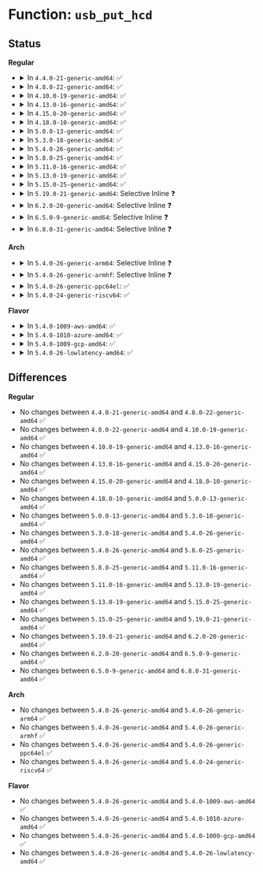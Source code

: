 # Function: <code>usb_put_hcd</code>

## Status
<b>Regular</b>
<ul>
<li>
<details>
<summary>In <code>4.4.0-21-generic-amd64</code>: ✅</summary>

```c
void usb_put_hcd(struct usb_hcd * hcd)
```

```json
{
  "name": "usb_put_hcd",
  "collision_type": "Unique Global",
  "inline_type": "No",
  "funcs": [
    {
      "addr": 18446744071585188720,
      "name": "usb_put_hcd",
      "external": true,
      "loc": "drivers/usb/core/hcd.c:2627",
      "file": "drivers/usb/core/hcd.c",
      "inline": "seen, unknown",
      "caller_inline": [],
      "caller_func": [
        "drivers/usb/core/usb.c:usb_release_dev",
        "drivers/usb/core/usb.c:usb_alloc_dev",
        "drivers/usb/core/hcd-pci.c:usb_hcd_pci_probe",
        "drivers/usb/core/hcd-pci.c:usb_hcd_pci_remove",
        "drivers/usb/dwc2/hcd.c:dwc2_hcd_init",
        "drivers/usb/dwc2/hcd.c:dwc2_hcd_remove",
        "drivers/usb/host/ehci-platform.c:ehci_platform_remove",
        "drivers/usb/host/ehci-platform.c:ehci_platform_probe",
        "drivers/usb/host/ohci-platform.c:ohci_platform_remove",
        "drivers/usb/host/ohci-platform.c:ohci_platform_probe",
        "drivers/usb/host/xhci-pci.c:xhci_pci_remove",
        "drivers/usb/host/xhci-pci.c:xhci_pci_probe"
      ]
    }
  ],
  "symbols": [
    {
      "addr": 18446744071585188720,
      "name": "usb_put_hcd",
      "section": ".text",
      "bind": "STB_GLOBAL",
      "size": 43
    }
  ]
}
```
</details>
</li>
<li>
<details>
<summary>In <code>4.8.0-22-generic-amd64</code>: ✅</summary>

```c
void usb_put_hcd(struct usb_hcd * hcd)
```

```json
{
  "name": "usb_put_hcd",
  "collision_type": "Unique Global",
  "inline_type": "No",
  "funcs": [
    {
      "addr": 18446744071585580784,
      "name": "usb_put_hcd",
      "external": true,
      "loc": "drivers/usb/core/hcd.c:2631",
      "file": "drivers/usb/core/hcd.c",
      "inline": "seen, unknown",
      "caller_inline": [],
      "caller_func": [
        "drivers/usb/core/usb.c:usb_alloc_dev",
        "drivers/usb/core/usb.c:usb_release_dev",
        "drivers/usb/core/hcd-pci.c:usb_hcd_pci_remove",
        "drivers/usb/core/hcd-pci.c:usb_hcd_pci_probe",
        "drivers/usb/dwc2/hcd.c:dwc2_hcd_remove",
        "drivers/usb/dwc2/hcd.c:dwc2_hcd_init",
        "drivers/usb/host/ehci-platform.c:ehci_platform_remove",
        "drivers/usb/host/ehci-platform.c:ehci_platform_probe",
        "drivers/usb/host/ohci-platform.c:ohci_platform_remove",
        "drivers/usb/host/ohci-platform.c:ohci_platform_probe",
        "drivers/usb/host/xhci-pci.c:xhci_pci_remove",
        "drivers/usb/host/xhci-pci.c:xhci_pci_probe"
      ]
    }
  ],
  "symbols": [
    {
      "addr": 18446744071585580784,
      "name": "usb_put_hcd",
      "section": ".text",
      "bind": "STB_GLOBAL",
      "size": 43
    }
  ]
}
```
</details>
</li>
<li>
<details>
<summary>In <code>4.10.0-19-generic-amd64</code>: ✅</summary>

```c
void usb_put_hcd(struct usb_hcd * hcd)
```

```json
{
  "name": "usb_put_hcd",
  "collision_type": "Unique Global",
  "inline_type": "No",
  "funcs": [
    {
      "addr": 18446744071585768432,
      "name": "usb_put_hcd",
      "external": true,
      "loc": "drivers/usb/core/hcd.c:2630",
      "file": "drivers/usb/core/hcd.c",
      "inline": "seen, unknown",
      "caller_inline": [],
      "caller_func": [
        "drivers/usb/core/usb.c:usb_alloc_dev",
        "drivers/usb/core/usb.c:usb_release_dev",
        "drivers/usb/core/hcd-pci.c:usb_hcd_pci_remove",
        "drivers/usb/core/hcd-pci.c:usb_hcd_pci_probe",
        "drivers/usb/dwc2/hcd.c:dwc2_hcd_remove",
        "drivers/usb/dwc2/hcd.c:dwc2_hcd_init",
        "drivers/usb/host/ehci-platform.c:ehci_platform_remove",
        "drivers/usb/host/ehci-platform.c:ehci_platform_probe",
        "drivers/usb/host/ohci-platform.c:ohci_platform_remove",
        "drivers/usb/host/ohci-platform.c:ohci_platform_probe",
        "drivers/usb/host/xhci-pci.c:xhci_pci_remove",
        "drivers/usb/host/xhci-pci.c:xhci_pci_probe"
      ]
    }
  ],
  "symbols": [
    {
      "addr": 18446744071585768432,
      "name": "usb_put_hcd",
      "section": ".text",
      "bind": "STB_GLOBAL",
      "size": 43
    }
  ]
}
```
</details>
</li>
<li>
<details>
<summary>In <code>4.13.0-16-generic-amd64</code>: ✅</summary>

```c
void usb_put_hcd(struct usb_hcd * hcd)
```

```json
{
  "name": "usb_put_hcd",
  "collision_type": "Unique Global",
  "inline_type": "No",
  "funcs": [
    {
      "addr": 18446744071585854400,
      "name": "usb_put_hcd",
      "external": true,
      "loc": "drivers/usb/core/hcd.c:2656",
      "file": "drivers/usb/core/hcd.c",
      "inline": "seen, unknown",
      "caller_inline": [],
      "caller_func": [
        "drivers/usb/core/usb.c:usb_alloc_dev",
        "drivers/usb/core/usb.c:usb_release_dev",
        "drivers/usb/core/hcd-pci.c:usb_hcd_pci_remove",
        "drivers/usb/core/hcd-pci.c:usb_hcd_pci_probe",
        "drivers/usb/dwc2/hcd.c:dwc2_hcd_remove",
        "drivers/usb/dwc2/hcd.c:dwc2_hcd_init",
        "drivers/usb/host/ehci-platform.c:ehci_platform_remove",
        "drivers/usb/host/ehci-platform.c:ehci_platform_probe",
        "drivers/usb/host/ohci-platform.c:ohci_platform_remove",
        "drivers/usb/host/ohci-platform.c:ohci_platform_probe",
        "drivers/usb/host/xhci-pci.c:xhci_pci_remove",
        "drivers/usb/host/xhci-pci.c:xhci_pci_probe"
      ]
    }
  ],
  "symbols": [
    {
      "addr": 18446744071585854400,
      "name": "usb_put_hcd",
      "section": ".text",
      "bind": "STB_GLOBAL",
      "size": 124
    }
  ]
}
```
</details>
</li>
<li>
<details>
<summary>In <code>4.15.0-20-generic-amd64</code>: ✅</summary>

```c
void usb_put_hcd(struct usb_hcd * hcd)
```

```json
{
  "name": "usb_put_hcd",
  "collision_type": "Unique Global",
  "inline_type": "No",
  "funcs": [
    {
      "addr": 18446744071586294848,
      "name": "usb_put_hcd",
      "external": true,
      "loc": "drivers/usb/core/hcd.c:2643",
      "file": "drivers/usb/core/hcd.c",
      "inline": "seen, unknown",
      "caller_inline": [],
      "caller_func": [
        "drivers/usb/core/usb.c:usb_alloc_dev",
        "drivers/usb/core/usb.c:usb_release_dev",
        "drivers/usb/core/hcd-pci.c:usb_hcd_pci_remove",
        "drivers/usb/core/hcd-pci.c:usb_hcd_pci_probe",
        "drivers/usb/dwc2/hcd.c:dwc2_hcd_remove",
        "drivers/usb/dwc2/hcd.c:dwc2_hcd_init",
        "drivers/usb/host/ehci-platform.c:ehci_platform_remove",
        "drivers/usb/host/ehci-platform.c:ehci_platform_probe",
        "drivers/usb/host/ohci-platform.c:ohci_platform_remove",
        "drivers/usb/host/ohci-platform.c:ohci_platform_probe",
        "drivers/usb/host/xhci-pci.c:xhci_pci_remove",
        "drivers/usb/host/xhci-pci.c:xhci_pci_probe"
      ]
    }
  ],
  "symbols": [
    {
      "addr": 18446744071586294848,
      "name": "usb_put_hcd",
      "section": ".text",
      "bind": "STB_GLOBAL",
      "size": 48
    }
  ]
}
```
</details>
</li>
<li>
<details>
<summary>In <code>4.18.0-10-generic-amd64</code>: ✅</summary>

```c
void usb_put_hcd(struct usb_hcd * hcd)
```

```json
{
  "name": "usb_put_hcd",
  "collision_type": "Unique Global",
  "inline_type": "No",
  "funcs": [
    {
      "addr": 18446744071586552192,
      "name": "usb_put_hcd",
      "external": true,
      "loc": "drivers/usb/core/hcd.c:2659",
      "file": "drivers/usb/core/hcd.c",
      "inline": "seen, unknown",
      "caller_inline": [],
      "caller_func": [
        "drivers/usb/core/usb.c:usb_alloc_dev",
        "drivers/usb/core/usb.c:usb_release_dev",
        "drivers/usb/core/hcd-pci.c:usb_hcd_pci_remove",
        "drivers/usb/core/hcd-pci.c:usb_hcd_pci_probe",
        "drivers/usb/dwc2/hcd.c:dwc2_hcd_remove",
        "drivers/usb/dwc2/hcd.c:dwc2_hcd_init",
        "drivers/usb/host/ehci-platform.c:ehci_platform_remove",
        "drivers/usb/host/ehci-platform.c:ehci_platform_probe",
        "drivers/usb/host/ohci-platform.c:ohci_platform_remove",
        "drivers/usb/host/ohci-platform.c:ohci_platform_probe",
        "drivers/usb/host/xhci-pci.c:xhci_pci_remove",
        "drivers/usb/host/xhci-pci.c:xhci_pci_probe"
      ]
    }
  ],
  "symbols": [
    {
      "addr": 18446744071586552192,
      "name": "usb_put_hcd",
      "section": ".text",
      "bind": "STB_GLOBAL",
      "size": 49
    }
  ]
}
```
</details>
</li>
<li>
<details>
<summary>In <code>5.0.0-13-generic-amd64</code>: ✅</summary>

```c
void usb_put_hcd(struct usb_hcd * hcd)
```

```json
{
  "name": "usb_put_hcd",
  "collision_type": "Unique Global",
  "inline_type": "No",
  "funcs": [
    {
      "addr": 18446744071586701040,
      "name": "usb_put_hcd",
      "external": true,
      "loc": "drivers/usb/core/hcd.c:2643",
      "file": "drivers/usb/core/hcd.c",
      "inline": "seen, unknown",
      "caller_inline": [],
      "caller_func": [
        "drivers/usb/core/usb.c:usb_alloc_dev",
        "drivers/usb/core/usb.c:usb_release_dev",
        "drivers/usb/core/hcd-pci.c:usb_hcd_pci_remove",
        "drivers/usb/core/hcd-pci.c:usb_hcd_pci_probe",
        "drivers/usb/dwc2/hcd.c:dwc2_hcd_remove",
        "drivers/usb/dwc2/hcd.c:dwc2_hcd_init",
        "drivers/usb/host/ehci-platform.c:ehci_platform_remove",
        "drivers/usb/host/ehci-platform.c:ehci_platform_probe",
        "drivers/usb/host/ehci-platform.c:ehci_platform_probe",
        "drivers/usb/host/ohci-platform.c:ohci_platform_remove",
        "drivers/usb/host/ohci-platform.c:ohci_platform_probe",
        "drivers/usb/host/xhci-pci.c:xhci_pci_remove",
        "drivers/usb/host/xhci-pci.c:xhci_pci_probe"
      ]
    }
  ],
  "symbols": [
    {
      "addr": 18446744071586701040,
      "name": "usb_put_hcd",
      "section": ".text",
      "bind": "STB_GLOBAL",
      "size": 49
    }
  ]
}
```
</details>
</li>
<li>
<details>
<summary>In <code>5.3.0-18-generic-amd64</code>: ✅</summary>

```c
void usb_put_hcd(struct usb_hcd * hcd)
```

```json
{
  "name": "usb_put_hcd",
  "collision_type": "Unique Global",
  "inline_type": "No",
  "funcs": [
    {
      "addr": 18446744071586956336,
      "name": "usb_put_hcd",
      "external": true,
      "loc": "drivers/usb/core/hcd.c:2554",
      "file": "drivers/usb/core/hcd.c",
      "inline": "seen, unknown",
      "caller_inline": [],
      "caller_func": [
        "drivers/usb/core/usb.c:usb_alloc_dev",
        "drivers/usb/core/usb.c:usb_release_dev",
        "drivers/usb/core/hcd-pci.c:usb_hcd_pci_remove",
        "drivers/usb/core/hcd-pci.c:usb_hcd_pci_probe",
        "drivers/usb/dwc2/hcd.c:dwc2_hcd_remove",
        "drivers/usb/dwc2/hcd.c:dwc2_hcd_init",
        "drivers/usb/host/ehci-platform.c:ehci_platform_remove",
        "drivers/usb/host/ehci-platform.c:ehci_platform_probe",
        "drivers/usb/host/ohci-platform.c:ohci_platform_remove",
        "drivers/usb/host/ohci-platform.c:ohci_platform_probe",
        "drivers/usb/host/xhci-pci.c:xhci_pci_remove",
        "drivers/usb/host/xhci-pci.c:xhci_pci_probe"
      ]
    }
  ],
  "symbols": [
    {
      "addr": 18446744071586956336,
      "name": "usb_put_hcd",
      "section": ".text",
      "bind": "STB_GLOBAL",
      "size": 47
    }
  ]
}
```
</details>
</li>
<li>
<details>
<summary>In <code>5.4.0-26-generic-amd64</code>: ✅</summary>

```c
void usb_put_hcd(struct usb_hcd * hcd)
```

```json
{
  "name": "usb_put_hcd",
  "collision_type": "Unique Global",
  "inline_type": "No",
  "funcs": [
    {
      "addr": 18446744071587155024,
      "name": "usb_put_hcd",
      "external": true,
      "loc": "drivers/usb/core/hcd.c:2553",
      "file": "drivers/usb/core/hcd.c",
      "inline": "seen, unknown",
      "caller_inline": [],
      "caller_func": [
        "drivers/usb/core/usb.c:usb_alloc_dev",
        "drivers/usb/core/usb.c:usb_release_dev",
        "drivers/usb/core/hcd-pci.c:usb_hcd_pci_remove",
        "drivers/usb/core/hcd-pci.c:usb_hcd_pci_probe",
        "drivers/usb/dwc2/hcd.c:dwc2_hcd_remove",
        "drivers/usb/dwc2/hcd.c:dwc2_hcd_init",
        "drivers/usb/host/ehci-platform.c:ehci_platform_remove",
        "drivers/usb/host/ehci-platform.c:ehci_platform_probe",
        "drivers/usb/host/ehci-platform.c:ehci_platform_probe",
        "drivers/usb/host/ohci-platform.c:ohci_platform_remove",
        "drivers/usb/host/ohci-platform.c:ohci_platform_probe",
        "drivers/usb/host/xhci-pci.c:xhci_pci_remove",
        "drivers/usb/host/xhci-pci.c:xhci_pci_probe"
      ]
    }
  ],
  "symbols": [
    {
      "addr": 18446744071587155024,
      "name": "usb_put_hcd",
      "section": ".text",
      "bind": "STB_GLOBAL",
      "size": 47
    }
  ]
}
```
</details>
</li>
<li>
<details>
<summary>In <code>5.8.0-25-generic-amd64</code>: ✅</summary>

```c
void usb_put_hcd(struct usb_hcd * hcd)
```

```json
{
  "name": "usb_put_hcd",
  "collision_type": "Unique Global",
  "inline_type": "No",
  "funcs": [
    {
      "addr": 18446744071588003856,
      "name": "usb_put_hcd",
      "external": true,
      "loc": "drivers/usb/core/hcd.c:2550",
      "file": "drivers/usb/core/hcd.c",
      "inline": "seen, unknown",
      "caller_inline": [],
      "caller_func": [
        "drivers/usb/core/usb.c:usb_alloc_dev",
        "drivers/usb/core/usb.c:usb_release_dev",
        "drivers/usb/core/hcd-pci.c:usb_hcd_pci_remove",
        "drivers/usb/core/hcd-pci.c:usb_hcd_pci_probe",
        "drivers/usb/dwc2/hcd.c:dwc2_hcd_remove",
        "drivers/usb/dwc2/hcd.c:dwc2_hcd_init",
        "drivers/usb/host/ehci-platform.c:ehci_platform_remove",
        "drivers/usb/host/ehci-platform.c:ehci_platform_probe",
        "drivers/usb/host/ehci-platform.c:ehci_platform_probe",
        "drivers/usb/host/ohci-platform.c:ohci_platform_remove",
        "drivers/usb/host/ohci-platform.c:ohci_platform_probe"
      ]
    }
  ],
  "symbols": [
    {
      "addr": 18446744071588003856,
      "name": "usb_put_hcd",
      "section": ".text",
      "bind": "STB_GLOBAL",
      "size": 71
    }
  ]
}
```
</details>
</li>
<li>
<details>
<summary>In <code>5.11.0-16-generic-amd64</code>: ✅</summary>

```c
void usb_put_hcd(struct usb_hcd * hcd)
```

```json
{
  "name": "usb_put_hcd",
  "collision_type": "Unique Global",
  "inline_type": "No",
  "funcs": [
    {
      "addr": 18446744071588056528,
      "name": "usb_put_hcd",
      "external": true,
      "loc": "drivers/usb/core/hcd.c:2562",
      "file": "drivers/usb/core/hcd.c",
      "inline": "seen, unknown",
      "caller_inline": [],
      "caller_func": [
        "drivers/usb/core/usb.c:usb_alloc_dev",
        "drivers/usb/core/usb.c:usb_release_dev",
        "drivers/usb/core/hcd-pci.c:usb_hcd_pci_remove",
        "drivers/usb/core/hcd-pci.c:usb_hcd_pci_remove",
        "drivers/usb/core/hcd-pci.c:usb_hcd_pci_probe",
        "drivers/usb/dwc2/hcd.c:dwc2_hcd_remove",
        "drivers/usb/dwc2/hcd.c:dwc2_hcd_init",
        "drivers/usb/host/ehci-platform.c:ehci_platform_remove",
        "drivers/usb/host/ehci-platform.c:ehci_platform_probe",
        "drivers/usb/host/ehci-platform.c:ehci_platform_probe",
        "drivers/usb/host/ohci-platform.c:ohci_platform_remove",
        "drivers/usb/host/ohci-platform.c:ohci_platform_probe"
      ]
    }
  ],
  "symbols": [
    {
      "addr": 18446744071588056528,
      "name": "usb_put_hcd",
      "section": ".text",
      "bind": "STB_GLOBAL",
      "size": 71
    }
  ]
}
```
</details>
</li>
<li>
<details>
<summary>In <code>5.13.0-19-generic-amd64</code>: ✅</summary>

```c
void usb_put_hcd(struct usb_hcd * hcd)
```

```json
{
  "name": "usb_put_hcd",
  "collision_type": "Unique Global",
  "inline_type": "No",
  "funcs": [
    {
      "addr": 18446744071587939200,
      "name": "usb_put_hcd",
      "external": true,
      "loc": "drivers/usb/core/hcd.c:2562",
      "file": "drivers/usb/core/hcd.c",
      "inline": "seen, unknown",
      "caller_inline": [],
      "caller_func": [
        "drivers/usb/core/usb.c:usb_alloc_dev",
        "drivers/usb/core/usb.c:usb_release_dev",
        "drivers/usb/core/hcd-pci.c:usb_hcd_pci_remove",
        "drivers/usb/core/hcd-pci.c:usb_hcd_pci_remove",
        "drivers/usb/core/hcd-pci.c:usb_hcd_pci_probe",
        "drivers/usb/dwc2/hcd.c:dwc2_hcd_remove",
        "drivers/usb/dwc2/hcd.c:dwc2_hcd_init",
        "drivers/usb/host/ehci-platform.c:ehci_platform_remove",
        "drivers/usb/host/ehci-platform.c:ehci_platform_probe",
        "drivers/usb/host/ehci-platform.c:ehci_platform_probe",
        "drivers/usb/host/ohci-platform.c:ohci_platform_remove",
        "drivers/usb/host/ohci-platform.c:ohci_platform_probe"
      ]
    }
  ],
  "symbols": [
    {
      "addr": 18446744071587939200,
      "name": "usb_put_hcd",
      "section": ".text",
      "bind": "STB_GLOBAL",
      "size": 71
    }
  ]
}
```
</details>
</li>
<li>
<details>
<summary>In <code>5.15.0-25-generic-amd64</code>: ✅</summary>

```c
void usb_put_hcd(struct usb_hcd * hcd)
```

```json
{
  "name": "usb_put_hcd",
  "collision_type": "Unique Global",
  "inline_type": "No",
  "funcs": [
    {
      "addr": 18446744071588549584,
      "name": "usb_put_hcd",
      "external": true,
      "loc": "drivers/usb/core/hcd.c:2713",
      "file": "drivers/usb/core/hcd.c",
      "inline": "seen, unknown",
      "caller_inline": [],
      "caller_func": [
        "drivers/usb/core/usb.c:usb_alloc_dev",
        "drivers/usb/core/usb.c:usb_release_dev",
        "drivers/usb/core/hcd-pci.c:usb_hcd_pci_remove",
        "drivers/usb/core/hcd-pci.c:usb_hcd_pci_remove",
        "drivers/usb/core/hcd-pci.c:usb_hcd_pci_probe",
        "drivers/usb/dwc2/hcd.c:dwc2_hcd_remove",
        "drivers/usb/dwc2/hcd.c:dwc2_hcd_init",
        "drivers/usb/host/ehci-platform.c:ehci_platform_remove",
        "drivers/usb/host/ehci-platform.c:ehci_platform_probe",
        "drivers/usb/host/ehci-platform.c:ehci_platform_probe",
        "drivers/usb/host/ohci-platform.c:ohci_platform_remove",
        "drivers/usb/host/ohci-platform.c:ohci_platform_probe"
      ]
    }
  ],
  "symbols": [
    {
      "addr": 18446744071588549584,
      "name": "usb_put_hcd",
      "section": ".text",
      "bind": "STB_GLOBAL",
      "size": 71
    }
  ]
}
```
</details>
</li>
<li>
<details>
<summary>In <code>5.19.0-21-generic-amd64</code>: Selective Inline ❓</summary>

```c
void usb_put_hcd(struct usb_hcd * hcd)
```

```json
{
  "name": "usb_put_hcd",
  "collision_type": "Unique Global",
  "inline_type": "Selective",
  "funcs": [
    {
      "addr": 18446744071589960560,
      "name": "usb_put_hcd",
      "external": true,
      "loc": "drivers/usb/core/hcd.c:2716",
      "file": "drivers/usb/core/hcd.c",
      "inline": "not declared, inlined",
      "caller_inline": [],
      "caller_func": [
        "drivers/usb/core/usb.c:usb_alloc_dev",
        "drivers/usb/core/usb.c:usb_release_dev",
        "drivers/usb/core/hcd-pci.c:usb_hcd_pci_remove",
        "drivers/usb/core/hcd-pci.c:usb_hcd_pci_probe",
        "drivers/usb/dwc2/hcd.c:dwc2_hcd_remove",
        "drivers/usb/dwc2/hcd.c:dwc2_hcd_init",
        "drivers/usb/host/ehci-platform.c:ehci_platform_remove",
        "drivers/usb/host/ehci-platform.c:ehci_platform_probe",
        "drivers/usb/host/ehci-platform.c:ehci_platform_probe",
        "drivers/usb/host/ohci-platform.c:ohci_platform_remove",
        "drivers/usb/host/ohci-platform.c:ohci_platform_probe"
      ]
    }
  ],
  "symbols": [
    {
      "addr": 18446744071589960560,
      "name": "usb_put_hcd",
      "section": ".text",
      "bind": "STB_GLOBAL",
      "size": 119
    }
  ]
}
```
</details>
</li>
<li>
<details>
<summary>In <code>6.2.0-20-generic-amd64</code>: Selective Inline ❓</summary>

```c
void usb_put_hcd(struct usb_hcd * hcd)
```

```json
{
  "name": "usb_put_hcd",
  "collision_type": "Unique Global",
  "inline_type": "Selective",
  "funcs": [
    {
      "addr": 18446744071591550224,
      "name": "usb_put_hcd",
      "external": true,
      "loc": "drivers/usb/core/hcd.c:2710",
      "file": "drivers/usb/core/hcd.c",
      "inline": "not declared, inlined",
      "caller_inline": [],
      "caller_func": [
        "drivers/usb/core/usb.c:usb_alloc_dev",
        "drivers/usb/core/usb.c:usb_release_dev",
        "drivers/usb/core/hcd-pci.c:usb_hcd_pci_remove",
        "drivers/usb/core/hcd-pci.c:usb_hcd_pci_probe",
        "drivers/usb/dwc2/hcd.c:dwc2_hcd_remove",
        "drivers/usb/dwc2/hcd.c:dwc2_hcd_init",
        "drivers/usb/host/ehci-platform.c:ehci_platform_remove",
        "drivers/usb/host/ehci-platform.c:ehci_platform_probe",
        "drivers/usb/host/ohci-platform.c:ohci_platform_remove",
        "drivers/usb/host/ohci-platform.c:ohci_platform_probe"
      ]
    }
  ],
  "symbols": [
    {
      "addr": 18446744071591550224,
      "name": "usb_put_hcd",
      "section": ".text",
      "bind": "STB_GLOBAL",
      "size": 119
    }
  ]
}
```
</details>
</li>
<li>
<details>
<summary>In <code>6.5.0-9-generic-amd64</code>: Selective Inline ❓</summary>

```c
void usb_put_hcd(struct usb_hcd * hcd)
```

```json
{
  "name": "usb_put_hcd",
  "collision_type": "Unique Global",
  "inline_type": "Selective",
  "funcs": [
    {
      "addr": 18446744071591971856,
      "name": "usb_put_hcd",
      "external": true,
      "loc": "drivers/usb/core/hcd.c:2714",
      "file": "drivers/usb/core/hcd.c",
      "inline": "not declared, inlined",
      "caller_inline": [],
      "caller_func": [
        "drivers/usb/core/usb.c:usb_alloc_dev",
        "drivers/usb/core/usb.c:usb_release_dev",
        "drivers/usb/core/hcd-pci.c:usb_hcd_pci_remove",
        "drivers/usb/core/hcd-pci.c:usb_hcd_pci_probe",
        "drivers/usb/dwc2/hcd.c:dwc2_hcd_remove",
        "drivers/usb/dwc2/hcd.c:dwc2_hcd_init",
        "drivers/usb/host/ehci-platform.c:ehci_platform_remove",
        "drivers/usb/host/ehci-platform.c:ehci_platform_probe",
        "drivers/usb/host/ohci-platform.c:ohci_platform_remove",
        "drivers/usb/host/ohci-platform.c:ohci_platform_probe"
      ]
    }
  ],
  "symbols": [
    {
      "addr": 18446744071591971856,
      "name": "usb_put_hcd",
      "section": ".text",
      "bind": "STB_GLOBAL",
      "size": 119
    }
  ]
}
```
</details>
</li>
<li>
<details>
<summary>In <code>6.8.0-31-generic-amd64</code>: Selective Inline ❓</summary>

```c
void usb_put_hcd(struct usb_hcd * hcd)
```

```json
{
  "name": "usb_put_hcd",
  "collision_type": "Unique Global",
  "inline_type": "Selective",
  "funcs": [
    {
      "addr": 18446744071592711696,
      "name": "usb_put_hcd",
      "external": true,
      "loc": "drivers/usb/core/hcd.c:2689",
      "file": "drivers/usb/core/hcd.c",
      "inline": "not declared, inlined",
      "caller_inline": [],
      "caller_func": [
        "drivers/usb/core/usb.c:usb_alloc_dev",
        "drivers/usb/core/usb.c:usb_release_dev",
        "drivers/usb/core/hcd-pci.c:usb_hcd_pci_remove",
        "drivers/usb/core/hcd-pci.c:usb_hcd_pci_probe",
        "drivers/usb/dwc2/hcd.c:dwc2_hcd_remove",
        "drivers/usb/dwc2/hcd.c:dwc2_hcd_init",
        "drivers/usb/host/ehci-platform.c:ehci_platform_remove",
        "drivers/usb/host/ehci-platform.c:ehci_platform_probe",
        "drivers/usb/host/ohci-platform.c:ohci_platform_remove",
        "drivers/usb/host/ohci-platform.c:ohci_platform_probe"
      ]
    }
  ],
  "symbols": [
    {
      "addr": 18446744071592711696,
      "name": "usb_put_hcd",
      "section": ".text",
      "bind": "STB_GLOBAL",
      "size": 119
    }
  ]
}
```
</details>
</li>
</ul>
<b>Arch</b>
<ul>
<li>
<details>
<summary>In <code>5.4.0-26-generic-arm64</code>: Selective Inline ❓</summary>

```c
void usb_put_hcd(struct usb_hcd * hcd)
```

```json
{
  "name": "usb_put_hcd",
  "collision_type": "Unique Global",
  "inline_type": "Selective",
  "funcs": [
    {
      "addr": 18446603336500230864,
      "name": "usb_put_hcd",
      "external": true,
      "loc": "drivers/usb/core/hcd.c:2553",
      "file": "drivers/usb/core/hcd.c",
      "inline": "not declared, inlined",
      "caller_inline": [],
      "caller_func": [
        "drivers/usb/core/usb.c:usb_alloc_dev",
        "drivers/usb/core/usb.c:usb_release_dev",
        "drivers/usb/core/hcd-pci.c:usb_hcd_pci_remove",
        "drivers/usb/core/hcd-pci.c:usb_hcd_pci_probe",
        "drivers/usb/dwc2/hcd.c:dwc2_hcd_remove",
        "drivers/usb/dwc2/hcd.c:dwc2_hcd_init",
        "drivers/usb/host/ehci-orion.c:ehci_orion_drv_remove",
        "drivers/usb/host/ehci-orion.c:ehci_orion_drv_probe",
        "drivers/usb/host/xhci-pci.c:xhci_pci_remove",
        "drivers/usb/host/xhci-pci.c:xhci_pci_probe"
      ]
    }
  ],
  "symbols": [
    {
      "addr": 18446603336500230864,
      "name": "usb_put_hcd",
      "section": ".text",
      "bind": "STB_GLOBAL",
      "size": 136
    }
  ]
}
```
</details>
</li>
<li>
<details>
<summary>In <code>5.4.0-26-generic-armhf</code>: Selective Inline ❓</summary>

```c
void usb_put_hcd(struct usb_hcd * hcd)
```

```json
{
  "name": "usb_put_hcd",
  "collision_type": "Unique Global",
  "inline_type": "Selective",
  "funcs": [
    {
      "addr": 3232709248,
      "name": "usb_put_hcd",
      "external": true,
      "loc": "drivers/usb/core/hcd.c:2553",
      "file": "drivers/usb/core/hcd.c",
      "inline": "not declared, inlined",
      "caller_inline": [],
      "caller_func": [
        "drivers/usb/core/usb.c:usb_alloc_dev",
        "drivers/usb/core/usb.c:usb_release_dev",
        "drivers/usb/core/hcd-pci.c:usb_hcd_pci_remove",
        "drivers/usb/core/hcd-pci.c:usb_hcd_pci_probe",
        "drivers/usb/dwc2/hcd.c:dwc2_hcd_remove",
        "drivers/usb/dwc2/hcd.c:dwc2_hcd_init",
        "drivers/usb/host/ehci-orion.c:ehci_orion_drv_remove",
        "drivers/usb/host/ehci-orion.c:ehci_orion_drv_probe",
        "drivers/usb/host/ehci-exynos.c:exynos_ehci_remove",
        "drivers/usb/host/ehci-exynos.c:exynos_ehci_probe",
        "drivers/usb/host/ohci-hcd.c:ohci_hcd_tmio_drv_remove",
        "drivers/usb/host/ohci-hcd.c:ohci_hcd_tmio_drv_probe",
        "drivers/usb/host/ohci-hcd.c:ohci_hcd_sm501_drv_remove",
        "drivers/usb/host/ohci-hcd.c:ohci_hcd_sm501_drv_probe",
        "drivers/usb/host/ohci-exynos.c:exynos_ohci_remove",
        "drivers/usb/host/ohci-exynos.c:exynos_ohci_probe",
        "drivers/usb/host/uhci-hcd.c:uhci_hcd_platform_remove",
        "drivers/usb/host/uhci-hcd.c:uhci_hcd_platform_probe",
        "drivers/usb/host/uhci-hcd.c:uhci_hcd_platform_probe",
        "drivers/usb/host/xhci-pci.c:xhci_pci_remove",
        "drivers/usb/host/xhci-pci.c:xhci_pci_probe",
        "drivers/usb/musb/musb_host.c:musb_host_free"
      ]
    }
  ],
  "symbols": [
    {
      "addr": 3232709248,
      "name": "usb_put_hcd",
      "section": ".text",
      "bind": "STB_GLOBAL",
      "size": 124
    }
  ]
}
```
</details>
</li>
<li>
<details>
<summary>In <code>5.4.0-26-generic-ppc64el</code>: ✅</summary>

```c
void usb_put_hcd(struct usb_hcd * hcd)
```

```json
{
  "name": "usb_put_hcd",
  "collision_type": "Unique Global",
  "inline_type": "No",
  "funcs": [
    {
      "addr": 13835058055293522208,
      "name": "usb_put_hcd",
      "external": true,
      "loc": "drivers/usb/core/hcd.c:2553",
      "file": "drivers/usb/core/hcd.c",
      "inline": "seen, unknown",
      "caller_inline": [],
      "caller_func": [
        "drivers/usb/core/usb.c:usb_alloc_dev",
        "drivers/usb/core/usb.c:usb_release_dev",
        "drivers/usb/core/hcd-pci.c:usb_hcd_pci_remove",
        "drivers/usb/core/hcd-pci.c:usb_hcd_pci_probe",
        "drivers/usb/dwc2/hcd.c:dwc2_hcd_remove",
        "drivers/usb/dwc2/hcd.c:dwc2_hcd_init",
        "drivers/usb/host/ehci-hcd.c:ehci_hcd_ppc_of_remove",
        "drivers/usb/host/ehci-hcd.c:ehci_hcd_ppc_of_probe",
        "drivers/usb/host/xhci-pci.c:xhci_pci_remove",
        "drivers/usb/host/xhci-pci.c:xhci_pci_probe"
      ]
    }
  ],
  "symbols": [
    {
      "addr": 13835058055293522208,
      "name": "usb_put_hcd",
      "section": ".text",
      "bind": "STB_GLOBAL",
      "size": 236
    }
  ]
}
```
</details>
</li>
<li>
<details>
<summary>In <code>5.4.0-24-generic-riscv64</code>: ✅</summary>

```c
void usb_put_hcd(struct usb_hcd * hcd)
```

```json
{
  "name": "usb_put_hcd",
  "collision_type": "Unique Global",
  "inline_type": "No",
  "funcs": [
    {
      "addr": 18446743936277151092,
      "name": "usb_put_hcd",
      "external": true,
      "loc": "drivers/usb/core/hcd.c:2553",
      "file": "drivers/usb/core/hcd.c",
      "inline": "seen, unknown",
      "caller_inline": [],
      "caller_func": [
        "drivers/usb/core/usb.c:usb_alloc_dev",
        "drivers/usb/core/usb.c:usb_release_dev",
        "drivers/usb/core/hcd-pci.c:usb_hcd_pci_remove",
        "drivers/usb/core/hcd-pci.c:usb_hcd_pci_probe",
        "drivers/usb/dwc2/hcd.c:dwc2_hcd_remove",
        "drivers/usb/dwc2/hcd.c:dwc2_hcd_init",
        "drivers/usb/host/xhci-pci.c:xhci_pci_remove",
        "drivers/usb/host/xhci-pci.c:xhci_pci_probe"
      ]
    }
  ],
  "symbols": [
    {
      "addr": 18446743936277151092,
      "name": "usb_put_hcd",
      "section": ".text",
      "bind": "STB_GLOBAL",
      "size": 144
    }
  ]
}
```
</details>
</li>
</ul>
<b>Flavor</b>
<ul>
<li>
<details>
<summary>In <code>5.4.0-1009-aws-amd64</code>: ✅</summary>

```c
void usb_put_hcd(struct usb_hcd * hcd)
```

```json
{
  "name": "usb_put_hcd",
  "collision_type": "Unique Global",
  "inline_type": "No",
  "funcs": [
    {
      "addr": 18446744071586861104,
      "name": "usb_put_hcd",
      "external": true,
      "loc": "drivers/usb/core/hcd.c:2553",
      "file": "drivers/usb/core/hcd.c",
      "inline": "seen, unknown",
      "caller_inline": [],
      "caller_func": [
        "drivers/usb/core/usb.c:usb_alloc_dev",
        "drivers/usb/core/usb.c:usb_release_dev",
        "drivers/usb/core/hcd-pci.c:usb_hcd_pci_remove",
        "drivers/usb/core/hcd-pci.c:usb_hcd_pci_probe",
        "drivers/usb/dwc2/hcd.c:dwc2_hcd_remove",
        "drivers/usb/dwc2/hcd.c:dwc2_hcd_init",
        "drivers/usb/host/ehci-platform.c:ehci_platform_remove",
        "drivers/usb/host/ehci-platform.c:ehci_platform_probe",
        "drivers/usb/host/ehci-platform.c:ehci_platform_probe",
        "drivers/usb/host/ohci-platform.c:ohci_platform_remove",
        "drivers/usb/host/ohci-platform.c:ohci_platform_probe",
        "drivers/usb/host/xhci-pci.c:xhci_pci_remove",
        "drivers/usb/host/xhci-pci.c:xhci_pci_probe"
      ]
    }
  ],
  "symbols": [
    {
      "addr": 18446744071586861104,
      "name": "usb_put_hcd",
      "section": ".text",
      "bind": "STB_GLOBAL",
      "size": 47
    }
  ]
}
```
</details>
</li>
<li>
<details>
<summary>In <code>5.4.0-1010-azure-amd64</code>: ✅</summary>

```c
void usb_put_hcd(struct usb_hcd * hcd)
```

```json
{
  "name": "usb_put_hcd",
  "collision_type": "Unique Global",
  "inline_type": "No",
  "funcs": [
    {
      "addr": 18446744071586802496,
      "name": "usb_put_hcd",
      "external": true,
      "loc": "drivers/usb/core/hcd.c:2553",
      "file": "drivers/usb/core/hcd.c",
      "inline": "seen, unknown",
      "caller_inline": [],
      "caller_func": [
        "drivers/usb/core/usb.c:usb_alloc_dev",
        "drivers/usb/core/usb.c:usb_release_dev",
        "drivers/usb/core/hcd-pci.c:usb_hcd_pci_remove",
        "drivers/usb/core/hcd-pci.c:usb_hcd_pci_probe",
        "drivers/usb/host/xhci-pci.c:xhci_pci_remove",
        "drivers/usb/host/xhci-pci.c:xhci_pci_probe"
      ]
    }
  ],
  "symbols": [
    {
      "addr": 18446744071586802496,
      "name": "usb_put_hcd",
      "section": ".text",
      "bind": "STB_GLOBAL",
      "size": 47
    }
  ]
}
```
</details>
</li>
<li>
<details>
<summary>In <code>5.4.0-1009-gcp-amd64</code>: ✅</summary>

```c
void usb_put_hcd(struct usb_hcd * hcd)
```

```json
{
  "name": "usb_put_hcd",
  "collision_type": "Unique Global",
  "inline_type": "No",
  "funcs": [
    {
      "addr": 18446744071587109584,
      "name": "usb_put_hcd",
      "external": true,
      "loc": "drivers/usb/core/hcd.c:2553",
      "file": "drivers/usb/core/hcd.c",
      "inline": "seen, unknown",
      "caller_inline": [],
      "caller_func": [
        "drivers/usb/core/usb.c:usb_alloc_dev",
        "drivers/usb/core/usb.c:usb_release_dev",
        "drivers/usb/core/hcd-pci.c:usb_hcd_pci_remove",
        "drivers/usb/core/hcd-pci.c:usb_hcd_pci_probe",
        "drivers/usb/dwc2/hcd.c:dwc2_hcd_remove",
        "drivers/usb/dwc2/hcd.c:dwc2_hcd_init",
        "drivers/usb/host/ehci-platform.c:ehci_platform_remove",
        "drivers/usb/host/ehci-platform.c:ehci_platform_probe",
        "drivers/usb/host/ehci-platform.c:ehci_platform_probe",
        "drivers/usb/host/ohci-platform.c:ohci_platform_remove",
        "drivers/usb/host/ohci-platform.c:ohci_platform_probe",
        "drivers/usb/host/xhci-pci.c:xhci_pci_remove",
        "drivers/usb/host/xhci-pci.c:xhci_pci_probe"
      ]
    }
  ],
  "symbols": [
    {
      "addr": 18446744071587109584,
      "name": "usb_put_hcd",
      "section": ".text",
      "bind": "STB_GLOBAL",
      "size": 47
    }
  ]
}
```
</details>
</li>
<li>
<details>
<summary>In <code>5.4.0-26-lowlatency-amd64</code>: ✅</summary>

```c
void usb_put_hcd(struct usb_hcd * hcd)
```

```json
{
  "name": "usb_put_hcd",
  "collision_type": "Unique Global",
  "inline_type": "No",
  "funcs": [
    {
      "addr": 18446744071587217088,
      "name": "usb_put_hcd",
      "external": true,
      "loc": "drivers/usb/core/hcd.c:2553",
      "file": "drivers/usb/core/hcd.c",
      "inline": "seen, unknown",
      "caller_inline": [],
      "caller_func": [
        "drivers/usb/core/usb.c:usb_alloc_dev",
        "drivers/usb/core/usb.c:usb_release_dev",
        "drivers/usb/core/hcd-pci.c:usb_hcd_pci_remove",
        "drivers/usb/core/hcd-pci.c:usb_hcd_pci_probe",
        "drivers/usb/dwc2/hcd.c:dwc2_hcd_remove",
        "drivers/usb/dwc2/hcd.c:dwc2_hcd_init",
        "drivers/usb/host/ehci-platform.c:ehci_platform_remove",
        "drivers/usb/host/ehci-platform.c:ehci_platform_probe",
        "drivers/usb/host/ehci-platform.c:ehci_platform_probe",
        "drivers/usb/host/ohci-platform.c:ohci_platform_remove",
        "drivers/usb/host/ohci-platform.c:ohci_platform_probe",
        "drivers/usb/host/xhci-pci.c:xhci_pci_remove",
        "drivers/usb/host/xhci-pci.c:xhci_pci_probe"
      ]
    }
  ],
  "symbols": [
    {
      "addr": 18446744071587217088,
      "name": "usb_put_hcd",
      "section": ".text",
      "bind": "STB_GLOBAL",
      "size": 47
    }
  ]
}
```
</details>
</li>
</ul>

## Differences
<b>Regular</b>
<ul>
<li>
No changes between <code>4.4.0-21-generic-amd64</code> and <code>4.8.0-22-generic-amd64</code> ✅
</li>
<li>
No changes between <code>4.8.0-22-generic-amd64</code> and <code>4.10.0-19-generic-amd64</code> ✅
</li>
<li>
No changes between <code>4.10.0-19-generic-amd64</code> and <code>4.13.0-16-generic-amd64</code> ✅
</li>
<li>
No changes between <code>4.13.0-16-generic-amd64</code> and <code>4.15.0-20-generic-amd64</code> ✅
</li>
<li>
No changes between <code>4.15.0-20-generic-amd64</code> and <code>4.18.0-10-generic-amd64</code> ✅
</li>
<li>
No changes between <code>4.18.0-10-generic-amd64</code> and <code>5.0.0-13-generic-amd64</code> ✅
</li>
<li>
No changes between <code>5.0.0-13-generic-amd64</code> and <code>5.3.0-18-generic-amd64</code> ✅
</li>
<li>
No changes between <code>5.3.0-18-generic-amd64</code> and <code>5.4.0-26-generic-amd64</code> ✅
</li>
<li>
No changes between <code>5.4.0-26-generic-amd64</code> and <code>5.8.0-25-generic-amd64</code> ✅
</li>
<li>
No changes between <code>5.8.0-25-generic-amd64</code> and <code>5.11.0-16-generic-amd64</code> ✅
</li>
<li>
No changes between <code>5.11.0-16-generic-amd64</code> and <code>5.13.0-19-generic-amd64</code> ✅
</li>
<li>
No changes between <code>5.13.0-19-generic-amd64</code> and <code>5.15.0-25-generic-amd64</code> ✅
</li>
<li>
No changes between <code>5.15.0-25-generic-amd64</code> and <code>5.19.0-21-generic-amd64</code> ✅
</li>
<li>
No changes between <code>5.19.0-21-generic-amd64</code> and <code>6.2.0-20-generic-amd64</code> ✅
</li>
<li>
No changes between <code>6.2.0-20-generic-amd64</code> and <code>6.5.0-9-generic-amd64</code> ✅
</li>
<li>
No changes between <code>6.5.0-9-generic-amd64</code> and <code>6.8.0-31-generic-amd64</code> ✅
</li>
</ul>
<b>Arch</b>
<ul>
<li>
No changes between <code>5.4.0-26-generic-amd64</code> and <code>5.4.0-26-generic-arm64</code> ✅
</li>
<li>
No changes between <code>5.4.0-26-generic-amd64</code> and <code>5.4.0-26-generic-armhf</code> ✅
</li>
<li>
No changes between <code>5.4.0-26-generic-amd64</code> and <code>5.4.0-26-generic-ppc64el</code> ✅
</li>
<li>
No changes between <code>5.4.0-26-generic-amd64</code> and <code>5.4.0-24-generic-riscv64</code> ✅
</li>
</ul>
<b>Flavor</b>
<ul>
<li>
No changes between <code>5.4.0-26-generic-amd64</code> and <code>5.4.0-1009-aws-amd64</code> ✅
</li>
<li>
No changes between <code>5.4.0-26-generic-amd64</code> and <code>5.4.0-1010-azure-amd64</code> ✅
</li>
<li>
No changes between <code>5.4.0-26-generic-amd64</code> and <code>5.4.0-1009-gcp-amd64</code> ✅
</li>
<li>
No changes between <code>5.4.0-26-generic-amd64</code> and <code>5.4.0-26-lowlatency-amd64</code> ✅
</li>
</ul>

